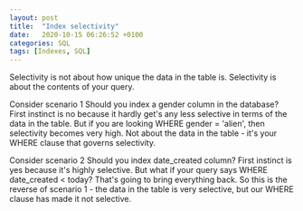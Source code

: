 ```yaml
---
layout: post
title:  "Index selectivity"
date:   2020-10-15 06:26:52 +0100
categories: SQL
tags: [Indexes, SQL]
---
```

Selectivity is not about how unique the data in the table is. Selectivity is about the contents of your query. 

Consider scenario 1
Should you index a gender column in the database? First instinct is no because it hardly get's any less selective in terms of the data in the table. But if you are looking WHERE gender = 'alien', then selectivity becomes very high. Not about the data in the table - it's your WHERE clause that governs selectivity.

Consider scenario 2
Should you index date_created column? First instinct is yes because it's highly selective. But what if your query says WHERE date_created < today? That's going to bring everything back. So this is the reverse of scenario 1 - the data in the table is very selective, but our WHERE clause has made it not selective.